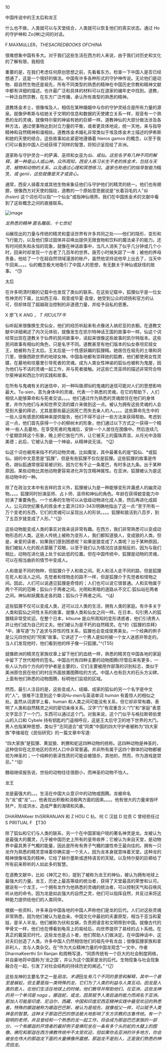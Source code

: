 <title>Familiars in Witchcraft</title><link href="9781620558478.css" rel="stylesheet" type="text/css"> 

10

中国传说中的王太后和龙王

什么也不做，人类就可以与天堂结合，人类就可以恢复他们的真实状态。通过 Ho 的守护神和 Zo(神)之间的对话。

F.MAXMüLLER，*THESACREDBOOKS OFCHINA*

很难想象中国有多大。对于我们这些生活在西方的人来说，由于我们对历史和文化的了解有限，我相信

重要的是，在我们考虑任何原创思想之前，先看看东方。检查一下中国人是否已经想通了，这是一个很好的做法。中国有许多各种形式的守护神传说。无论他们是动物、超自然生物还是祖先，所有不同类型的熟悉的精神在中国历史宗教和精神文献中都有详细的描述。也许最广泛和具体的材料可以在道家的编年史中找到。道教，一种泛自然宗教，在东方广泛传播，承认所有类型的熟悉的精神。

道教炼金术士，很像埃及人，相信在某种婚姻中与你的守护灵结合是所有力量的源泉。就像伊希斯与给她关于文明的信息和数据的天使建立关系一样，观音有一个熟悉的龙的灵魂，就像特尔斐的神谕有她的巨蟒一样。道教神仙的大部分做法涉及各种方法，通过使事物达到对立力量的平衡，或者更具体地说，统一天地，来与指导精神和自然精神和谐相处。道教炼金术婚礼非常类似于埃及炼金术士描述的伊希斯和她的天使的结合。这些故事如此紧密地遵循着 hieros gamos 的概念，以至于我们可以看到中国人已经获得了同样的智慧，将知识呈现给了非洲。

道家称与守护灵合一的萨满、巫师和女巫为*仙、*或*仙。这些名字有几种不同的解释，第一种是山人或山神。众所周知，西安人练习长生不老的炼金术，包括与天灵、植物和动物的关系，以及通过心理和冥想练习。道家也称他们的指导智能为*精灵、*或 genii，这些就像是天才或良心。*

通常，西安人骑着龙或其他生物来象征他们与守护他们的精灵的统一。他们也有翅膀，很像西方对天使的描绘，道教的一个原始意思据说是“长着羽毛的人”*仙(hsien)* 这个词也可以指“一个仙女”或指神仙境界。我们在中国炼金术的文献中看到了这些概念之间的直接联系。

![image](images/9781620558478_023.jpg)

*龙熟悉的精神
匿名雕版，十七世纪*

*仙*展现出的力量与传统的精灵和童话世界有许多共同之处——他们的隐形、变形和飞行能力，以及他们穿过固体并召唤出提供无限食物和饮料的魔法桌子的能力。还有时间损失和永恒的现象，就像在神话故事中，当凡人消失了似乎几分钟或几个小时，回来时却发现一个古老了几百年的世界。唐芳小时候失踪了一年；被他的养母责备，他给了一个在超自然领域漫游的帐户，虽然他坚持说他早上出去了，当天中午回来。。。。仙的概念极大地吸引了中国人的思想，有无数关于神仙或妖怪的故事。 ^([1](9781620558478_nts.xhtml#nt57))

太后

在许多明清时期的记载中也发现了类似的联系，在这些记载中，狐狸似乎是一位女性神灵的下属，比如西王母、观音或毕夏·袁俊，她受到公众的颂扬和官方的认可，但却体现了超越政治控制的非道德力量，并给予自私的恩惠。

X 廖飞 K ANG ， *T 何CULTF牛*

仙听起来很像换生灵仙女，他们的经历听起来有点像进入纳尼亚的衣橱。在道教文献中详细阐述了内次元体验，就像发生在凯尔特神话王国的故事中一样。仙这个词经常出现在道教关于仙界的民间故事中，读起来很像这些故事的凯尔特版本。这些民间故事有相似的角色，只是名字不同。道教甚至有他们版本的仙女泰坦尼娅女王，她被称为王太后。王太后是一个性感妖媚的狐狸精。她居住在祖先的土墩和洞穴里，很像西欧世界的地球女神。中国各地都有崇拜她的狐教，他们都使用女性灵媒，在墓地和坟墓里引导死者的灵魂。成为人类女性神谕的狐仙也被称为鬼屋，因为他们与不洁的灵魂一起工作，并与死者接触。对这些亡灵巫师的描述非常符合特尔斐神谕和西比尔的实践和故事。

在所有与鬼魂有关的迷信中，对一种叫做*图仙*的鬼魂的迷信可能对人们的思想影响最大。Tu-sien，意为身体中的灵魂，代表一个熟悉的灵魂，在它的帮助下，人们相信人能够算命和与死者交谈。。。。他们通过作为熟悉的灵魂居住在他们的身体里，并作为他们与未知世界交流的媒介来做到这一点。被认为拥有这些灵魂的人会受到大量的拜访，尤其是那些最近因死亡而失去亲人的人。。。。这些算命先生中的一些人没有感恩的精神来提供服务，他们不得不设计一些方法来获得帮助。考虑到这一点，他们首先获得一个小的柳树木的形象，他们通过以下方式之一获得一个精神:一些人去墓地，在享受死者的鬼魂后，安排一个人居住在图像中。然后连续几个星期崇拜这个形象，晚上把它放在门外，让它被天上的露珠弄湿，从月光中汲取美德；此后，它被认为是一个神谕，从精神说无误。 ^([2](9781620558478_nts.xhtml#nt58))

仙这个词也被用来指不朽的动物灵魂，比如魔宠，其中最著名的是*狐仙、*或狐仙。胡的中文意思是“狐狸”，但是有些狐狸不仅仅是狐狸。这些狐狸的故事是传奇。胡仙狐通常很容易被识别，因为它有不止一条尾巴，有时多达九条。出于某种原因，某些动物比其他动物更容易进化并包含精神属性。在亚洲，狐狸被认为是这些动物中的一种。

除了在政治文本中有吉祥的含义外，狐狸被认为是一种能够变形并蛊惑人的幽灵动物。。。。狐狸同时扮演巫师、占卜师、巫师和神仙的角色。年龄在获得蜕变能力中扮演了重要角色。一个长寿的生物可以从低级动物进化成人类，然后再进化成超人。公元四世纪著名的炼金术士葛洪(283-343)明确地指出了这一点:“至于所有一万个变老的东西，它们的灵魂可以呈现出人的形状。。。。狐狸和狼活到八百岁，到了五百岁就变成了人形。” ^([3](9781620558478_nts.xhtml#nt59))

这些动物能变成人类的事实对我来说非常有趣。在西方，我们非常熟悉可以变成动物形态的人类。这些人传统上被称为变形人，我们都知道狼人，变成狼的人类。但是，亲爱的读者，如果我们感到困惑呢？如果是狼变成了人类呢？出于某种原因，我们被拟人化的观点蒙蔽了双眼，以至于我们认为情况应该是相反的，因为与我们相比，动物在进化链上处于如此低的位置。但在中国传统中，狐狸是动物的灵魂，可以在相当曲折的情节中变成人。

人和兽是不同的物种，但狐狸介于人和兽之间。死人和活人走不同的路，但是狐狸在死人和活人之间。先觉者和怪物走的路不一样，但是狐狸介于先觉者和怪物之间。因此，人们可以说遇见狐狸是奇怪的；人们也可以说它很普通。人和实物属于两个不同的范畴；狐仙介于两者之间。光明和黑暗的道路从不交汇:狐仙站在两者之间。神仙和妖魔各走各的路；狐仙介于两者之间。 ^([4](9781620558478_nts.xhtml#nt60))

这些狐狸不仅可以变成人类，还可以过人类的生活，拥有人类的家庭。有许多关于人类和狐仙之间性关系的故事，就像人类和仙女之间一样。在日本，勾引男人的狐狸精非常受欢迎。在整个日本，kitsune 是众所周知的变形诱惑者，他们引诱男人并让他们成为自己的丈夫。他们被认为是不朽的自然精灵。在*的《狐狸的崇拜》*中，康写道“为了追求与异性的性关系，狐狸也会变成俊男美女。一个经典的例子是公元四世纪的“阿紫”故事。它讲述了一个男人是如何被一个女人迷惑并带走的。当人们发现他时，他们看到他的样子像一只狐狸。”^(T55)

就像欧洲的精灵在家族纹章上留下他们的血统一样，熟悉的精灵在中国各地的家庭中留下了世代相传的签名。中国古代有四种主要的动物图腾(尽管后来有更多，一些人认为四个方向的守护者是主要的)，它们主要被用作部落的识别标志，类似于美洲原住民在他们的村庄外面放置图腾柱的方式。中国人也有巨大的石头方尖碑，上面有他们熟悉的动物图腾，标明他们监视的区域。

然而，最引人注目的是，这些变成人、结婚、成家的狐仙的另一个名字是中文的“人”。很难不注意到这个单词*Hu-men*与英语单词 *human* 有着惊人的相似之处。虽然从词源学上看，human 和人类之间可能没有关系，但它却非常有趣，表明了人类和自然精灵之间的密切亲缘关系。汉字“门”有双重含义:“门”和“家庭”表意文字显示了一个门，东西可以通过这个门。对我来说，这个门似乎与格拉斯顿伯里山的入口和 Cybele 持有钥匙的门遥相呼应，这是王太后守卫的地下世界的大门。男人也指某种思想，类似于“志同道合”或“同类”中国的四大守护者被称为“四大家族”李维祖在《民俗研究》的一篇文章中写道:

“四大家族”是狐狸、黄鼠狼、刺猬和蛇这四种动物的统称。这四种动物是神圣的，这种信仰在北京地区的农村人口中非常普遍。并非所有属于这四个群体的动物都被视为神圣的；一个纯粹的亵渎性质的可能会被猎杀，其他的，然而，作为游戏是禁忌。” ^([6](9781620558478_nts.xhtml#nt62))

魏祖继续报告说，世俗的动物往往很胆小，而神圣的动物不怕人。

龙王

龙是最强大的。。。生活在中国大众意识中的动物或图腾。龙被命名为“龙”或“龙”。。。他表现出积极和消极两方面的因素。。。。他有很大的力量来毁坏财产，形成洪水，造成严重的海啸和风暴。

DHARMAKeer thiSRIRANJAN 和 Z HOU C 杭、何 C 汉兹 D 拉贡 C 曾经担任过 S PIRITUAL F 【T30

除了狐仙和它们与人类的联系，另一个在中国家喻户晓的著名神灵是龙。龙被认为是最强大的魔灵，几乎被中国历史上所有的皇帝收养；它被认为来自天堂，是动物界中最具男子气概的能量，因此是所有有男子气概的雄性帝王最向往的。拥有一只龙作为熟悉的精灵意味着你确实是一个天人，因为龙本身就意味着天堂。这种龙的精神很像埃及的精神，它给了赫尔墨斯或透特语言的天赋，以及特尔斐的巨蟒给了所有前来聆听的人如此多的智慧。

在道教文献中，比如《神咒之书》，提到了被称为龙王的神仙，被认为拥有地球上最强大的力量。龙王，历史上最高等级的统治者，获得了天堂最高的荣誉和认可。据说有一个龙王，一个拥有龙作为他熟悉的灵魂的统治者，可以控制天气和召唤风听从他的命令。因为龙是如此强大的自然之灵，他们可以指挥自然，并反过来将这种能力提供给他们的人类同伴。

根据一些资料，许多来自中国各地的中国人声称他们是龙的后代。人们对这些灵魂非常熟悉，因为他们被认为是血亲。中国文化中最初的夫妻原型，相当于亚当和夏娃，是半人半龙。他们被称为伏和女娲，负责把语言和文明带到中国。就像古代的甲骨文一样，他们也在傅看到龟背上的易经后，向世界提供了易经的占卜系统。在真正的戴莫尼时代，这些龙也是占卜者，他们帮助人们做决定。在中国神话中，这对夫妇创造了人类。许多中国人仍然相信他们的祖先中有龙血；很像狐狸家族和拿非利人，龙与人类杂交。在“作为大众精神力量的中国龙观念”一文中，作者 DharmaKeerthi Sri Ranjan 和周畅写道，“同质传统有一个巨大的社会制度网络，并自豪地将中国称为‘龙之国’，并认为这个国家是龙的后代。生物现象与社会现象融合在一起，引发了对社会结构的持续历史的阐述。” ^([7](9781620558478_nts.xhtml#nt63))

这些龙神的主要名字之一是*田龙。术语*田龙*有几个不同的意思和解释，其中一个甚至是蜈蚣，但主要是指一类特殊的龙，它们为了人类的利益与人类互动。田龙是人类的恩人，在他们生活在地球上的时候，他们教导并帮助他们。在亚洲，这些龙神的另一个单词是 *naga* 。娜迦蛇，或龙，因其赋予人类启迪的能力而闻名于亚洲。那加人可能是印度、尼泊尔、西藏、中国和印度尼西亚精神实践中最受欢迎的熟悉者。特殊的娜迦被称为娜迦巴巴斯，被认为是祖先，就像祖父一样，可以赋予人类神圣的智慧。这种关于那迦巴巴的想法极大地影响了东方宗教的古鲁传统。有一个聪明的老师，并且曾经和一个熟悉的龙一起工作，将会成为那迦巴巴家族的一部分。一个有娜迦的开悟者的最好例子是佛陀坐在一条有多个头的蛇的大腿上的图像。佛陀和那迦在西方佛教传统中不太受欢迎，但如果你去亚洲的许多地方，你会被坐在伟大的那迦龙下面的大量佛像所震撼，那迦龙不是别人，正是我们熟悉的神灵田龙。*